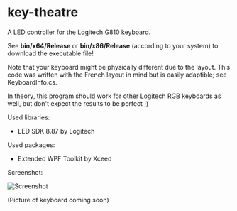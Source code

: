 # key-theatre

A LED controller for the Logitech G810 keyboard.

See **bin/x64/Release** or **bin/x86/Release** (according to your system) to download the executable file!

Note that your keyboard might be physically different due to the layout. This code was written with the French layout in mind but is easily adaptible; see KeyboardInfo.cs.

In theory, this program should work for other Logitech RGB keyboards as well, but don't expect the results to be perfect ;)

Used libraries:
- LED SDK 8.87 by Logitech

Used packages:
- Extended WPF Toolkit by Xceed

Screenshot:

![Screenshot](https://i.imgur.com/Ahx8nXB.png)

(Picture of keyboard coming soon)